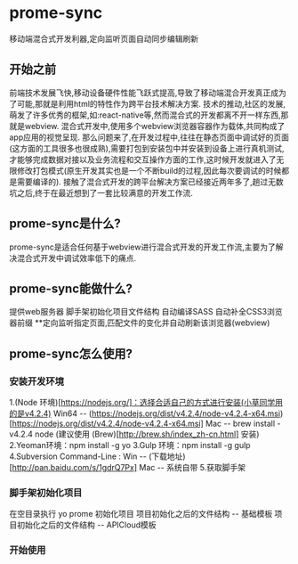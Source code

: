 # prome-sync
移动端混合式开发利器,定向监听页面自动同步编辑刷新
## 开始之前
前端技术发展飞快,移动设备硬件性能飞跃式提高,导致了移动端混合开发真正成为了可能,那就是利用html的特性作为跨平台技术解决方案.
技术的推动,社区的发展,萌发了许多优秀的框架,如:react-native等,然而混合式的开发都离不开一样东西,那就是webview.
混合式开发中,使用多个webview浏览器容器作为载体,共同构成了app应用的视觉呈现.
那么问题来了,在开发过程中,往往在静态页面中调试好的页面(这方面的工具很多也很成熟),需要打包到安装包中并安装到设备上进行真机测试,
才能够完成数据对接以及业务流程和交互操作方面的工作,这时候开发就进入了无限修改打包模式(原生开发其实也是一个不断build的过程,因此每次要调试的时候都是需要编译的).
接触了混合式开发的跨平台解决方案已经接近两年多了,趟过无数坑之后,终于在最近想到了一套比较满意的开发工作流.
## prome-sync是什么?
prome-sync是适合任何基于webview进行混合式开发的开发工作流,主要为了解决混合式开发中调试效率低下的痛点.
## prome-sync能做什么?
提供web服务器
脚手架初始化项目文件结构
自动编译SASS
自动补全CSS3浏览器前缀
**定向监听指定页面,匹配文件的变化并自动刷新该浏览器(webview)
## prome-sync怎么使用?
### 安装开发环境
1.(Node 环境)[https://nodejs.org/]：选择合适自己的方式进行安装(小草同学用的是v4.2.4)
  Win64 -- (https://nodejs.org/dist/v4.2.4/node-v4.2.4-x64.msi)[https://nodejs.org/dist/v4.2.4/node-v4.2.4-x64.msi]
  Mac -- brew install -v4.2.4 node (建议使用 (Brew)[http://brew.sh/index_zh-cn.html] 安装)
2.Yeoman环境：npm install -g yo
3.Gulp 环境：npm install -g gulp
4.Subversion Command-Line : 
  Win -- (下载地址)[http://pan.baidu.com/s/1gdrQ7Px]
  Mac -- 系统自带
5.获取脚手架
### 脚手架初始化项目
在空目录执行 yo prome 初始化项目
项目初始化之后的文件结构 -- 基础模板
项目初始化之后的文件结构 -- APICloud模板
### 开始使用

